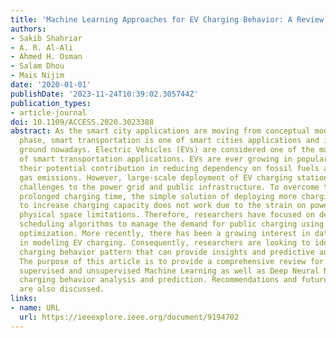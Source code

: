 ```yaml
---
title: 'Machine Learning Approaches for EV Charging Behavior: A Review'
authors:
- Sakib Shahriar
- A. R. Al-Ali
- Ahmed H. Osman
- Salam Dhou
- Mais Nijim
date: '2020-01-01'
publishDate: '2023-11-24T10:39:02.305744Z'
publication_types:
- article-journal
doi: 10.1109/ACCESS.2020.3023388
abstract: As the smart city applications are moving from conceptual models to development
  phase, smart transportation is one of smart cities applications and it is gaining
  ground nowadays. Electric Vehicles (EVs) are considered one of the major pillars
  of smart transportation applications. EVs are ever growing in popularity due to
  their potential contribution in reducing dependency on fossil fuels and greenhouse
  gas emissions. However, large-scale deployment of EV charging stations poses multiple
  challenges to the power grid and public infrastructure. To overcome the issue of
  prolonged charging time, the simple solution of deploying more charging stations
  to increase charging capacity does not work due to the strain on power grids and
  physical space limitations. Therefore, researchers have focused on developing smart
  scheduling algorithms to manage the demand for public charging using modeling and
  optimization. More recently, there has been a growing interest in data-driven approaches
  in modeling EV charging. Consequently, researchers are looking to identify consumer
  charging behavior pattern that can provide insights and predictive analytics capability.
  The purpose of this article is to provide a comprehensive review for the use of
  supervised and unsupervised Machine Learning as well as Deep Neural Networks for
  charging behavior analysis and prediction. Recommendations and future research directions
  are also discussed.
links:
- name: URL
  url: https://ieeexplore.ieee.org/document/9194702
---
```

